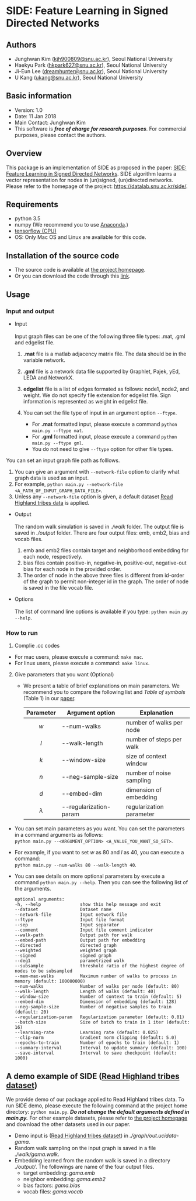 # SIDE: Feature Learning in Signed Directed Networks

## Authors
- Junghwan Kim (kjh900809@snu.ac.kr), Seoul National University
- Haekyu Park (hkpark627@snu.ac.kr), Seoul National University
- Ji-Eun Lee (dreamhunter@snu.ac.kr), Seoul National University
- U Kang (ukang@snu.ac.kr), Seoul National University

## Basic information
- Version: 1.0
- Date: 11 Jan 2018
- Main Contact: Junghwan Kim <br />
- This software is ***free of charge for research purposes***. For commercial purposes, please contact the authors.

## Overview

This package is an implementation of SIDE as proposed in the paper:
[SIDE: Feature Learning in Signed Directed Networks](https://datalab.snu.ac.kr/side/resources/SiDE.pdf).
SIDE algorithm learns a vector representation for nodes in (un)signed, (un)directed networks.
Please refer to the homepage of the project:
https://datalab.snu.ac.kr/side/.

## Requirements
 - python 3.5
 - numpy (We recommend you to use [Anaconda](https://anaconda.org/anaconda/numpy).)
 - [tensorflow (CPU)](https://github.com/tensorflow/tensorflow)
 - OS: Only Mac OS and Linux are available for this code.

## Installation of the source code
 - The source code is available at [the project homepage](https://datalab.snu.ac.kr/side/).
 - Or you can download the code through this [link](https://datalab.snu.ac.kr/side/resources/side.zip).

## Usage
### Input and output
- Input <br /> <br />
  Input graph files can be one of the following three file types: .mat, .gml and edgelist file.

  1. **.mat** file is a matlab adjacency matrix file. The data should be in the variable network.
  2. **.gml** file is a network data file supported by Graphlet, Pajek, yEd, LEDA and NetworkX.
  3. **edgelist** file is a list of edges formated as follows: node1, node2, and weight. 
    We do not specify file extension for edgelist file.
    Sign information is represented as weight in edgelist file.
  4. You can set the file type of input in an argument option ``--ftype``.
  
     * For **.mat** formatted input, please execute a command ``python main.py --ftype mat``.
     * For **.gml** formatted input, please execute a command ``python main.py --ftype gml``.
     * You do not need to give ``--ftype`` option for other file types.
 

 You can set an input graph file path as folllows. 
 
  1. You can give an argument with ``--network-file`` option to clarify what graph data is used as an input.
  2. For example, ``python main.py --network-file <A_PATH_OF_INPUT_GRAPH_DATA_FILE>``.
  3. Unless any ``--network-file`` option is given, a default dataset 
    [Read Highland tribes data](http://www.analytictech.com/ucinet/help/hs5101.htm) is applied.

- Output <br /> <br />
  The random walk simulation is saved in _./walk_ folder.
  The output file is saved in _./output_ folder. There are four output files: emb, emb2, bias and vocab files.
  
  1. emb and emb2 files contain target and neighborhood embedding for each node, respectively.
  2. bias files contain positive-in, negative-in, positive-out, negative-out bias for each node in the provided order.
  3. The order of node in the above three files is different from id-order of the graph to permit non-integer id in the graph.
     The order of node is saved in the file vocab file.

- Options <br /> <br />
  The list of command line options is available if you type: ``python main.py --help``.


### How to run
 1. Complie .cc codes
   * For mac users, please execute a command: ``make mac``.
   * For linux users, please execute a command: ``make linux``.
 2. Give parameters that you want (Optional)
    * We present a table of brief explanations on main parameters. 
     We recommend you to compare the following list and _Table of symbols_ (Table 1) 
     in our [paper](https://datalab.snu.ac.kr/side/resources/SiDE.pdf).

      Parameter   | Argument option        | Explanation 
      ------------|------------------------|-------------
      $$w$$       | --num-walks            | number of walks per node
      $$l$$       | --walk-length          | number of steps per walk
      $$k$$       | --window-size          | size of context window
      $$n$$       | --neg-sample-size      | number of noise sampling
      $$d$$       | --embed-dim            | dimension of embedding
      $$\lambda$$ | --regularization-param | regularization parameter

   * You can set main parameters as you want. 
     You can set the parameters in a command arguments as follows: <br />
     ``python main.py --<ARGUMENT_OPTION> <A_VALUE_YOU_WANT_SO_SET>``.
   * For example, if you want to set _w_ as 80 and _l_ as 40, you can execute a command: <br />
     ``python main.py --num-walks 80 --walk-length 40``.

   * You can see details on more optional parameters by execute a command ``python main.py --help``. 
   Then you can see the following list of the arguments.
     ```
     optional arguments:
     -h, --help               show this help message and exit
     --dataset                Dataset name
     --network-file           Input network file
     --ftype                  Input file format
     --sep                    Input separator
     --comment                Input file comment indicator
     --walk-path              Output path for walk
     --embed-path             Output path for embedding
     --directed               directed graph
     --weighted               weighted graph
     --signed                 signed graph
     --deg1                   parametrized walk
     --subsample              threshold ratio of the highest degree of nodes to be subsampled
     --mem-max-walks          Maximum number of walks to process in memory (default: 100000000)
     --num-walks              Number of walks per node (default: 80)
     --walk-length            Length of walks (default: 40)
     --window-size            Number of context to train (default: 5)
     --embed-dim              Dimension of embedding (default: 128)
     --neg-sample-size        Number of negative samples to train (default: 20)
     --regularization-param   Regularization parameter (default: 0.01)
     --batch-size             Size of batch to train in 1 iter (default: 16)
     --learning-rate          Learning rate (default: 0.025)
     --clip-norm              Gradient norm clipping (default: 5.0)
     --epochs-to-train        Number of epochs to train (default: 1)
     --summary-interval       Interval to update summary (default: 100)
     --save-interval          Interval to save checkpoint (default: 1000)
     ```


## A demo example of SIDE ([Read Highland tribes dataset](http://www.analytictech.com/ucinet/help/hs5101.htm))
We provide demo of our package applied to Read Highland tribes data.
To run SIDE demo, please execute the following command at the project home directory: ``python main.py``.
***Do not change the default arguments defined in main.py.***
For other example datasets, please refer to [the project homepage](https://datalab.snu.ac.kr/side/) 
and download the other datasets used in our paper.

* Demo input is ([Read Highland tribes dataset](http://www.analytictech.com/ucinet/help/hs5101.htm)) in _./graph/out.ucidata-gama_.
* Random walk sampling on the input graph is saved in a file _./walk/gama.walk_.
* Embedding learned from the random walk is saved in a directory _./output/_. The followings are name of the four output files.
  * target embedding: _gama.emb_
  * neighbor embedding: _gama.emb2_
  * bias factors: _gama.bias_
  * vocab files: _gama.vocab_

